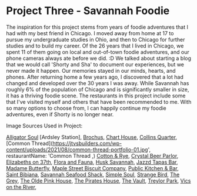 # Project Three - Savannah Foodie

The inspiration for this project stems from years of foodie adventures that I had with my best friend in Chicago. I moved away from home at 17 to pursue my undergraduate studies in Ohio, and then to Chicago for further studies and to build my career. Of the 26 years that I lived in Chicago, we spent 11 of them going on local and out-of-town foodie adventures, and our phone cameras always ate before we did. :D We talked about starting a blog that we would call 'Shorty and Sha' to document our experiences, but we never made it happen. Our memories stayed in our minds, hearts, and phones. After returning home a few years ago, I discovered that a lot had changed and developed over the 30 years I was away. While Savannah has roughly 6% of the population of Chicago and is significantly smaller in size, it has a thriving foodie scene. The restaurants in this project include some that I've visited myself and others that have been recommended to me. With so many options to choose from, I can happily continue my foodie adventures, even if Shorty is no longer near.

Image Sources Used in Project:

[Alligator Soul](https://d1bb1mccaihlpl.cloudfront.net/variants/92u1ap0wzqlyahvvfr0cew4pqrbm/396b2c567ce2cb22ac6891c1f03012a0e8eba3db6b86ec7f20508076314e8ba2)
[Ardsley Station],
[Brochus](https://jetsetpets.com/wp-content/uploads/elementor/thumbs/Brochus-Family-Tradition-Pet-Friendly-Restaurant-Savannah-GA-qw1n9krsti21dhh966qoab43ig6sr0jspdvwpyl92y.jpg),
[Chart House](https://images.getbento.com/accounts/d96d0f4a1856c4306881283280d8e69f/media/images/29876IMG_4556.jpg?w=1200&fit=crop&auto=compress,format&cs=origin&h=600'),
[Collins Quarter](https://media-cdn.tripadvisor.com/media/photo-m/1280/1c/68/36/0b/photo9jpg.jpg',),
[Common Thread](https://jtvsbuilders.com/wp-content/uploads/2021/08/common-thread-portfolio-01.jpg',
restaurantName: 'Common Thread
,)
[Cotton & Rye](https://images.squarespace-cdn.com/content/v1/552d34c5e4b0e876878ce8e6/1450759742376-HP4YB37KB0L5WAL1ZEKA/32+Crop.jpg?format=2500w),
[Crystal Beer Parlor](https://thevendry.com/cdn-cgi/image/width=3840,quality=75,fit=contain,metadata=none,format=auto/https%3A%2F%2Fs3.us-east-1.amazonaws.com%2Fuploads.thevendry.co%2F24983%2F1678379771110_46470610_10155719703406771_8748619455900155904_n.jpg),
[Elizabeths on 37th](https://images.otstatic.com/prod1/32003719/3/huge.jpg),
[Flora and Fauna](https://eatitandlikeit.com/wp-content/uploads/2024/08/B5C4FC94-8CDF-4C61-87C5-BC7941415420.jpg),
[Husk Savannah](https://image.resy.com/3/003/2/65856/bc7cb05af94f86a17b35780828566c05c132ef11/jpg/1:1/800),
[Jazzd Tapas Bar](https://www.indieonthemove.com/resize/images/users/7a572aea-6823-4da2-b4c4-d0956c5b86f2/Ohd5DQvFUIuAhJke5zSl07Q7l0jHA9g9XuUD5bOG.jpg),
[Madame Butterfly](https://welcometosavannah.com/wp-content/uploads/2022/05/Madame-Butterfly-Restaurant-Hi_Res-4.jpg),
[Maple Street Biscuit Company](https://www.mashed.com/img/gallery/the-untold-truth-of-maple-street-biscuit-company/l-intro-1629217538.jpg),
[Public Kitchen & Bar](https://myareanetwork-photos.s3.amazonaws.com/bizlist_photos/f/282804_1530558020.jpg?0),
[Saint Bibiana](https://tdr.aaa.com/tdr-images/variation/1752070?ratio=9:6&rwidth=500),
[Savannah Seafood Shack](https://www.savannahnow.com/gcdn/authoring/2018/08/14/NSMN/ghows-GA-7367de05-bda5-4306-e053-0100007fe735-4e94d609.jpeg?width=660&height=440&fit=crop&format=pjpg&auto=webp),
[Simple Soul](https://encrypted-tbn0.gstatic.com/images?q=tbn:ANd9GcSLmkw-EI_g6VYf0XOTTkvEORsC0o8bRIE67w&s),
[Strange Bird](https://images.squarespace-cdn.com/content/v1/64a073ebf34ed93ec4021183/1689893531483-AJH6WVQPOYVYQOOTM982/SV+Images+Strangebird-1+-+website.jpg),
[The Grey](https://vrconcierge.com/wp-content/uploads/2022/09/the-grey-savannah-ga-exterior-1-768x512.jpg),
[The Olde Pink House](https://visitsavannah.com/sites/default/files/styles/video_player_poster/public/listing_images/savannah-555460_489790621037444_2070619977_n0-1c941d915056a36_1c941ecc-5056-a36a-084fb0a35651bbc6.jpg?itok=YV0zTIiB),
[The Pirates House](https://thepirateshouse.com/wp-content/uploads/2018/08/IMG_9332-1-min.jpg),
[The Vault](https://thevendry.com/cdn-cgi/image/width=3840,quality=75,fit=contain,metadata=none,format=auto/https%3A%2F%2Fs3.us-east-1.amazonaws.com%2Fuploads.thevendry.co%2F24983%2F1678393036815_SBS-27-copy.jpg),
[Treylor Park](https://www.savannah.com/wp-content/uploads/sign-saying-Treylor-Park-with-blue-sky-and-palm-tree.jpg),
[Vics on the River](https://i.pinimg.com/564x/94/b6/f5/94b6f51ab7989fe490823abab017abc0.jpg),
